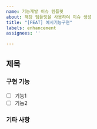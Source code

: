 ```yaml
---
name: 기능개발 이슈 템플릿
about: 해당 템플릿을 사용하여 이슈 생성
title: "[FEAT] 예시기능구현"
labels: enhancement
assignees: ''

---
```


## 제목

### 구현 기능
- [ ] 기능1
- [ ] 기능2

### 기타 사항
